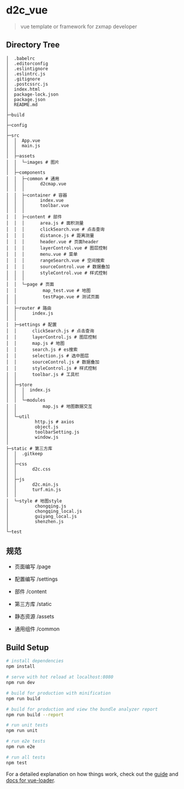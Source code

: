 # d2c_vue

> vue template or framework for zxmap developer

## Directory Tree

```
│  .babelrc
│  .editorconfig
│  .eslintignore
│  .eslintrc.js
│  .gitignore
│  .postcssrc.js
│  index.html
│  package-lock.json
│  package.json
│  README.md
│
├─build
│
├─config
│
├─src
│  │  App.vue
│  │  main.js
│  │
│  ├─assets
│  │  └─images # 图片
│  │
│  ├─components
│  │  ├─common # 通用
│  │  │      d2cmap.vue
│  │  │
│  │  ├─container # 容器
│  │  │      index.vue
│  │  │      toolbar.vue
│  │  │
│  │  ├─content # 部件
│  │  │      area.js # 面积测量
│  │  │      clickSearch.vue # 点击查询
│  │  │      distance.js # 距离测量
│  │  │      header.vue # 页面header
│  │  │      layerControl.vue # 图层控制
│  │  │      menu.vue # 菜单
│  │  │      rangeSearch.vue # 空间搜索
│  │  │      sourceControl.vue # 数据叠加
│  │  │      styleControl.vue # 样式控制
│  │  │
│  │  └─page # 页面
│  │          map_test.vue # 地图
│  │          testPage.vue # 测试页面
│  │
│  ├─router # 路由
│  │      index.js
│  │
│  ├─settings # 配置
│  │      clickSearch.js # 点击查询
│  │      layerControl.js # 图层控制
│  │      map.js # 地图
│  │      search.js # es搜索
│  │      selection.js # 选中图层
│  │      sourceControl.js # 数据叠加
│  │      styleControl.js # 样式控制
│  │      toolbar.js # 工具栏
│  │
│  ├─store
│  │  │  index.js
│  │  │
│  │  └─modules
│  │          map.js # 地图数据交互
│  │
│  └─util
│          http.js # axios
│          object.js
│          toolbarSetting.js
│          window.js
│
├─static # 第三方库
│  │  .gitkeep
│  │
│  ├─css
│  │      d2c.css
│  │
│  ├─js
│  │      d2c.min.js
│  │      turf.min.js
│  │
│  └─style # 地图style
│          chongqing.js
│          chongqing_local.js
│          guiyang_local.js
│          shenzhen.js
│
└─test
```

## 规范

- 页面编写 /page

- 配置编写 /settings

- 部件 /content

- 第三方库 /static

- 静态资源 /assets

- 通用组件 /common


## Build Setup

``` bash
# install dependencies
npm install

# serve with hot reload at localhost:8080
npm run dev

# build for production with minification
npm run build

# build for production and view the bundle analyzer report
npm run build --report

# run unit tests
npm run unit

# run e2e tests
npm run e2e

# run all tests
npm test
```

For a detailed explanation on how things work, check out the [guide](http:#vuejs-templates.github.io/webpack/) and [docs for vue-loader](http:#vuejs.github.io/vue-loader).
